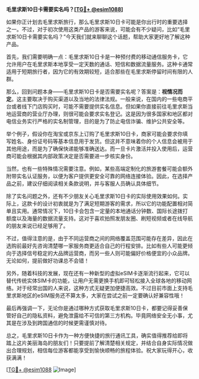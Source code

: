 **毛里求斯10日卡需要实名吗？[[TG💪+ @esim1088](https://t.me/s/esim1088)]**

如果你正计划去毛里求斯旅行，那么毛里求斯10日卡可能是你出行时的重要选择之一。不过，对于初次使用这类产品的游客来说，可能会有不少疑问，比如“毛里求斯10日卡需要实名吗？”今天我们就来聊聊这个话题，帮助大家更好地了解这种产品。

首先，我们需要明确一点：毛里求斯10日卡是一种预付费的移动通信服务卡，它允许用户在毛里求斯本地享受一定天数的通话、短信和数据流量服务。这种卡通常适用于短期旅行者，因为它的有效期较短，适合那些在毛里求斯停留时间有限的人群。

那么，回到问题本身——毛里求斯10日卡是否需要实名呢？答案是：**视情况而定**。这主要取决于购买渠道以及当地的法律法规。一般来说，在国内的一些电商平台或者线下门店购买时，可能不需要提供实名信息。但如果你直接前往毛里求斯当地运营商的营业厅办理，则很可能会要求实名登记。这是因为很多国家和地区都对电信业务实行严格的实名制管理，目的是为了防止电信诈骗、维护公共安全等。

举个例子，假设你在淘宝或京东上订购了毛里求斯10日卡，商家可能会要求你填写姓名、身份证号码等基本信息用于发货。但这并不意味着你的个人信息会被用于其他用途，而是为了确保快递能够准确送达。而一旦卡片激活并投入使用后，运营商可能会根据其内部政策决定是否需要进一步核实身份。

当然，也有一些特殊情况需要注意。例如，某些高端定制化的旅游套餐可能会额外附带实名认证服务，以便为客户提供更安全可靠的网络连接体验。因此，在选择产品之前，建议仔细阅读相关条款说明，并与客服人员确认具体细节。

除了实名问题之外，还有不少朋友关心毛里求斯10日卡的实际使用效果如何。实际上，这款卡的设计初衷就是为了满足短期游客的需求，所以它的功能配置相对简单且实用。通常情况下，10日卡会包含一定量的本地通话分钟数、国际长途拨打额度以及海量的数据流量支持。这对于喜欢拍照发朋友圈、刷短视频或者在线导航的朋友来说已经足够用了。

不过，值得注意的是，由于不同运营商之间的网络覆盖范围可能存在差异，因此在选购前最好先咨询清楚哪一家服务商更适合自己的行程安排。比如有些人可能更倾向于选择信号稳定的大品牌运营商，而另一些人则可能偏好价格便宜的小众品牌。无论如何，提前做好功课总不会错！

另外，随着科技的发展，现在还有一种新型的虚拟eSIM卡逐渐流行起来，它可以替代传统实体SIM卡的功能，让用户无需更换手机即可轻松接入全球各地的移动网络。对于经常出国的人来说，这种方式无疑更加便捷高效。不过目前市面上支持毛里求斯地区的eSIM服务还不算太多，大家在尝试之前一定要确认好兼容性哦！

最后再强调一下，无论你是通过哪种方式获取毛里求斯10日卡，都要记得妥善保管好自己的隐私资料，避免泄露给不可信的第三方机构。毕竟网络安全无小事，尤其是在涉及到跨国通信的时候更需谨慎对待。

总之，毛里求斯10日卡作为一种方便快捷的旅行通讯工具，确实值得推荐给即将踏上这片美丽海岛的朋友们！只要提前了解清楚相关规定，并结合自身实际情况做出合理规划，相信每位游客都能享受到愉快顺畅的旅程体验。祝大家玩得开心，收获满满！

[[TG💪+ @esim1088](https://t.me/s/esim1088) ![Image](https://i.postimg.cc/4NQfJmqS/Snipaste-2025-05-13-00-14-12.png)]